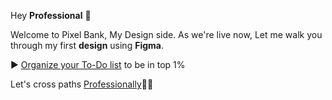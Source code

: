 Hey **Professional** 👋

Welcome to Pixel Bank, My Design side. As we're live now, Let me walk you through my first **design** using **Figma**.

▶️ [Organize your To-Do list](https://www.figma.com/community/file/1269274712141554727/Auster-Weiss-Matrix) to be in top 1% 


Let's cross paths [Professionally](https://www.linkedin.com/in/rishabhbahuguna03)🧑‍💻
